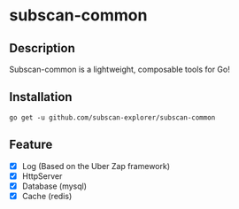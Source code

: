 # subscan-common

## Description

Subscan-common is a lightweight, composable tools for Go!

## Installation
```
go get -u github.com/subscan-explorer/subscan-common 
```

## Feature
- [x] Log (Based on the Uber Zap framework)
- [x] HttpServer 
- [x] Database (mysql)
- [x] Cache  (redis) 